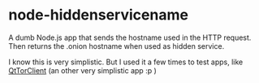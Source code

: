 node-hiddenservicename
======================

A dumb Node.js app that sends the hostname used in the HTTP request. Then returns the .onion hostname when used as hidden service.

I know this is very simplistic. But I used it a few times to test apps, like [QtTorClient](https://github.com/AlmokhtarAl7or/QtTorClient) (an other very simplistic app :p )
